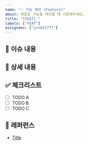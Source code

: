 ```yaml
---
name: "✨ 기능 제안 (Feature)"
about: 새로운 기능을 제안할 때 사용해주세요.
title: "[FEAT] "
labels: ["FEAT"]
assignees: ["yundol777"]
---
```


## 📄 이슈 내용

<!--- 기능에 대한 요약 설명을 작성해 주세요. -->

## 📝 상세 내용

<!--- 기능 추가와 관련된 상세 내용을 작성해 주세요. -->

## ✅ 체크리스트

- [ ] TODO A
- [ ] TODO B
- [ ] TODO C

## 📍 레퍼런스

- [Title](https://...)
